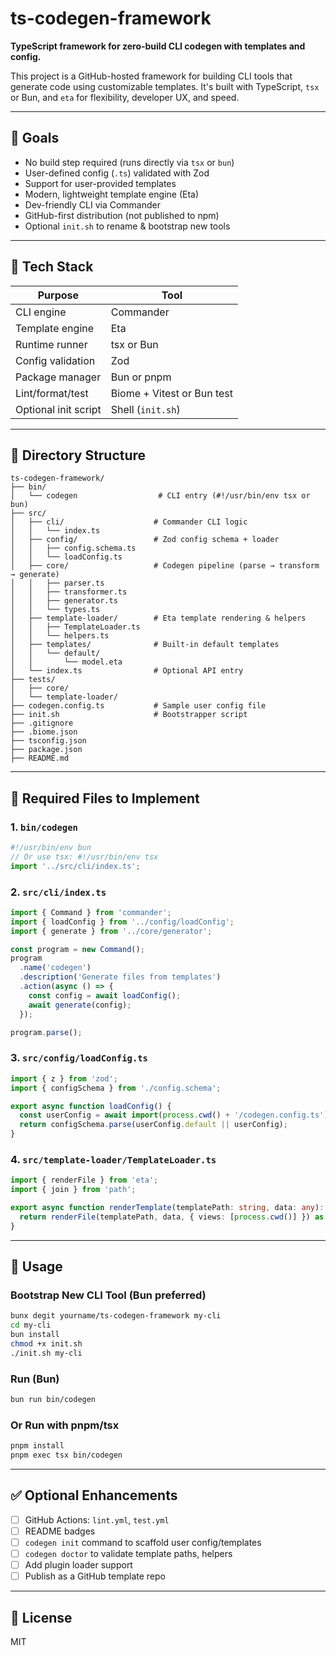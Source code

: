 # ts-codegen-framework

**TypeScript framework for zero-build CLI codegen with templates and config.**

This project is a GitHub-hosted framework for building CLI tools that generate code using customizable templates. It's built with TypeScript, `tsx` or Bun, and `eta` for flexibility, developer UX, and speed.

---

## 🎯 Goals

* No build step required (runs directly via `tsx` or `bun`)
* User-defined config (`.ts`) validated with Zod
* Support for user-provided templates
* Modern, lightweight template engine (Eta)
* Dev-friendly CLI via Commander
* GitHub-first distribution (not published to npm)
* Optional `init.sh` to rename & bootstrap new tools

---

## 🧱 Tech Stack

| Purpose              | Tool                       |
| -------------------- | -------------------------- |
| CLI engine           | Commander                  |
| Template engine      | Eta                        |
| Runtime runner       | tsx or Bun                 |
| Config validation    | Zod                        |
| Package manager      | Bun or pnpm                |
| Lint/format/test     | Biome + Vitest or Bun test |
| Optional init script | Shell (`init.sh`)          |

---

## 📁 Directory Structure

```
ts-codegen-framework/
├── bin/
│   └── codegen                  # CLI entry (#!/usr/bin/env tsx or bun)
├── src/
│   ├── cli/                    # Commander CLI logic
│   │   └── index.ts
│   ├── config/                 # Zod config schema + loader
│   │   ├── config.schema.ts
│   │   └── loadConfig.ts
│   ├── core/                   # Codegen pipeline (parse → transform → generate)
│   │   ├── parser.ts
│   │   ├── transformer.ts
│   │   ├── generator.ts
│   │   └── types.ts
│   ├── template-loader/        # Eta template rendering & helpers
│   │   ├── TemplateLoader.ts
│   │   └── helpers.ts
│   ├── templates/              # Built-in default templates
│   │   └── default/
│   │       └── model.eta
│   └── index.ts                # Optional API entry
├── tests/
│   ├── core/
│   └── template-loader/
├── codegen.config.ts           # Sample user config file
├── init.sh                     # Bootstrapper script
├── .gitignore
├── .biome.json
├── tsconfig.json
├── package.json
├── README.md
```

---

## 🔧 Required Files to Implement

### 1. `bin/codegen`

```ts
#!/usr/bin/env bun
// Or use tsx: #!/usr/bin/env tsx
import '../src/cli/index.ts';
```

### 2. `src/cli/index.ts`

```ts
import { Command } from 'commander';
import { loadConfig } from '../config/loadConfig';
import { generate } from '../core/generator';

const program = new Command();
program
  .name('codegen')
  .description('Generate files from templates')
  .action(async () => {
    const config = await loadConfig();
    await generate(config);
  });

program.parse();
```

### 3. `src/config/loadConfig.ts`

```ts
import { z } from 'zod';
import { configSchema } from './config.schema';

export async function loadConfig() {
  const userConfig = await import(process.cwd() + '/codegen.config.ts');
  return configSchema.parse(userConfig.default || userConfig);
}
```

### 4. `src/template-loader/TemplateLoader.ts`

```ts
import { renderFile } from 'eta';
import { join } from 'path';

export async function renderTemplate(templatePath: string, data: any): Promise<string> {
  return renderFile(templatePath, data, { views: [process.cwd()] }) as Promise<string>;
}
```

---

## 🚀 Usage

### Bootstrap New CLI Tool (Bun preferred)

```bash
bunx degit yourname/ts-codegen-framework my-cli
cd my-cli
bun install
chmod +x init.sh
./init.sh my-cli
```

### Run (Bun)

```bash
bun run bin/codegen
```

### Or Run with pnpm/tsx

```bash
pnpm install
pnpm exec tsx bin/codegen
```

---

## ✅ Optional Enhancements

* [ ] GitHub Actions: `lint.yml`, `test.yml`
* [ ] README badges
* [ ] `codegen init` command to scaffold user config/templates
* [ ] `codegen doctor` to validate template paths, helpers
* [ ] Add plugin loader support
* [ ] Publish as a GitHub template repo

---

## 📝 License

MIT
